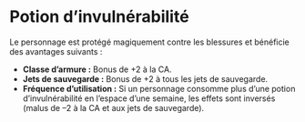 # Potion d’invulnérabilité


Le personnage est protégé magiquement contre les blessures et bénéficie
des avantages suivants :

  - **Classe d’armure :** Bonus de +2 à la CA.
  - **Jets de sauvegarde :** Bonus de +2 à tous les jets de sauvegarde.
  - **Fréquence d’utilisation :** Si un personnage consomme plus d’une
    potion d’invulnérabilité en l’espace d’une semaine, les effets sont
    inversés (malus de –2 à la CA et aux jets de sauvegarde).